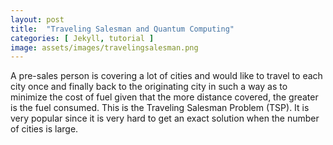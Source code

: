 ```yaml
---
layout: post
title:  "Traveling Salesman and Quantum Computing"
categories: [ Jekyll, tutorial ]
image: assets/images/travelingsalesman.png
---
```

A pre-sales person is covering a lot of cities and would like to travel to each city once and finally back to the originating city in such a way as to minimize the cost of fuel given that the more distance covered, the greater is the fuel consumed. This is the Traveling Salesman Problem (TSP). It is very popular since it is very hard to get an exact solution when the number of cities is large.
